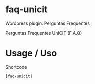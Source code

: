 # faq-unicit
Wordpress plugin: Perguntas Frequentes 

Perguntas Frequentes UniCIT (F.A.Q)

# Usage / Uso
Shortcode

	[faq-unicit]
